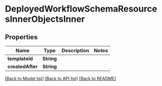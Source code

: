 # DeployedWorkflowSchemaResourcesInnerObjectsInner

## Properties
Name | Type | Description | Notes
------------ | ------------- | ------------- | -------------
**templateId** | **String** |  | 
**createdAfter** | **String** |  | 

[[Back to Model list]](../README.md#documentation-for-models) [[Back to API list]](../README.md#documentation-for-api-endpoints) [[Back to README]](../README.md)


